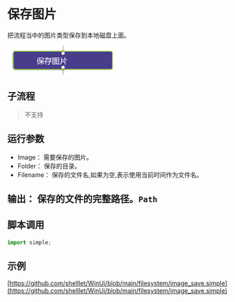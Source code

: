 # 保存图片 
把流程当中的图片类型保存到本地磁盘上面。

![action](./images/2022-11-27_144911.png ':size=90%')

## 子流程
> 不支持

## 运行参数

* Image： 需要保存的图片。
* Folder： 保存的目录。
* Filename： 保存的文件名,如果为空,表示使用当前时间作为文件名。

## 输出： 保存的文件的完整路径。`Path`


## 脚本调用

```python
import simple;

```

## 示例

[https://github.com/shelllet/WinUi/blob/main/filesystem/image_save.simple](https://github.com/shelllet/WinUi/blob/main/filesystem/image_save.simple)
